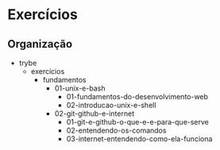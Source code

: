# Exercícios 

## Organização
- trybe
  - exercícios
    - fundamentos
      - 01-unix-e-bash
        - 01-fundamentos-do-desenvolvimento-web
        - 02-introducao-unix-e-shell
      - 02-git-github-e-internet
        - 01-git-e-github-o-que-e-e-para-que-serve
        - 02-entendendo-os-comandos
        - 03-internet-entendendo-como-ela-funciona
